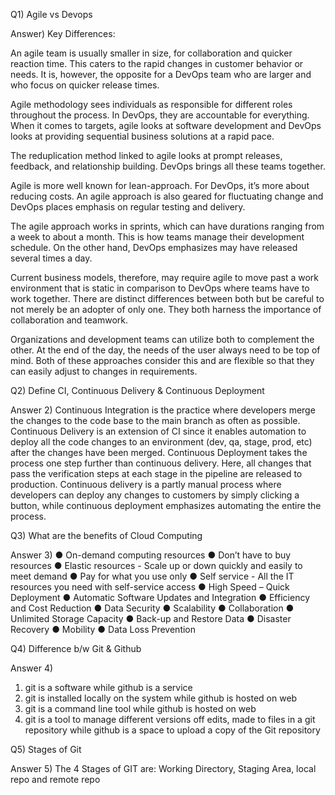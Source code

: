 Q1) Agile vs Devops

Answer) Key Differences:

An agile team is usually smaller in size, for collaboration and quicker reaction time. This caters to the rapid changes in customer behavior or needs. It is, however, the opposite for a DevOps team who are larger and who focus on quicker release times.

Agile methodology sees individuals as responsible for different roles throughout the process. In DevOps, they are accountable for everything. When it comes to targets, agile looks at software development and DevOps looks at providing sequential business solutions at a rapid pace.

The reduplication method linked to agile looks at prompt releases, feedback, and relationship building. DevOps brings all these teams together.

Agile is more well known for lean-approach. For DevOps, it’s more about reducing costs. An agile approach is also geared for fluctuating change and DevOps places emphasis on regular testing and delivery.

The agile approach works in sprints, which can have durations ranging from a week to about a month. This is how teams manage their development schedule. On the other hand, DevOps emphasizes may have released several times a day.

Current business models, therefore, may require agile to move past a work environment that is static in comparison to DevOps where teams have to work together. There are distinct differences between both but be careful to not merely be an adopter of only one. They both harness the importance of collaboration and teamwork.

Organizations and development teams can utilize both to complement the other. At the end of the day, the needs of the user always need to be top of mind. Both of these approaches consider this and are flexible so that they can easily adjust to changes in requirements.

Q2) Define CI, Continuous Delivery & Continuous Deployment 

Answer 2) Continuous Integration is the practice where developers merge the changes to the code base to the main branch as often as possible. Continuous Delivery is an extension of CI since it enables automation to deploy all the code changes to an environment (dev, qa, stage, prod, etc) after the changes have been merged. Continuous Deployment takes the process one step further than continuous delivery. Here, all changes that pass the verification steps at each stage in the pipeline are released to production. Continuous delivery is a partly manual process where developers can deploy any changes to customers by simply clicking a button, while continuous deployment emphasizes automating the entire the process.

Q3) What are the benefits of Cloud Computing

Answer 3) 
● On-demand computing resources
● Don’t have to buy resources
● Elastic resources - Scale up or down quickly and easily to meet demand
● Pay for what you use only
● Self service - All the IT resources you need with self-service access
● High Speed – Quick Deployment
● Automatic Software Updates and Integration
● Efficiency and Cost Reduction
● Data Security
● Scalability
● Collaboration
● Unlimited Storage Capacity
● Back-up and Restore Data
● Disaster Recovery
● Mobility
● Data Loss Prevention

Q4) Difference b/w Git & Github

Answer 4) 
1) git is a software while github is a service
2) git is installed locally on the system while github is hosted on web
3) git is a command line tool while github is hosted on web
4) git is a tool to manage different versions off edits, made to files in a git repository while github is a space to upload a copy of the Git repository

Q5) Stages of Git

Answer 5)
The 4 Stages of GIT are: Working Directory, Staging Area, local repo and remote repo